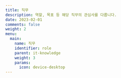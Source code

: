 ```yaml
---
title: 직무
description: 역할, 목표 등 해당 직무의 관심사를 다룹니다.
date: 2023-02-01
comments: false
weight: 2
menu:
  main:
    name: 직무
    identifier: role
    parent: it-knowledge
    weight: 3
    params:
      icon: device-desktop
---
```

